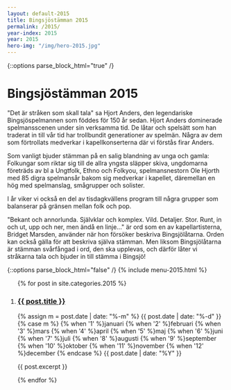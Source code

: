 ```yaml
---
layout: default-2015
title: Bingsjöstämman 2015
permalink: /2015/
year-index: 2015
year: 2015
hero-img: "/img/hero-2015.jpg"
---
```



{::options parse_block_html="true" /}
<div class="glacier">

# Bingsjöstämman 2015

"Det är stråken som skall tala" sa Hjort Anders, den legendariske Bingsjöspelmannen som föddes för 150 år sedan. Hjort Anders dominerade spelmansscenen under sin verksamma tid. De låtar och spelsätt som han traderat in till vår tid har trollbundit generationer av spelmän. Några av dem som förtrollats medverkar i kapellkonserterna där vi förstås firar Anders.

Som vanligt bjuder stämman på en salig blandning av unga och gamla: Folkungar som riktar sig till de allra yngsta släpper skiva, ungdomarna företräds av bl a Ungtfolk, Ethno och Folkyou, spelmansnestorn Ole Hjorth med 85 digra spelmansår bakom sig medverkar i kapellet, däremellan en hög med spelmanslag, smågrupper och solister.

I år viker vi också en del av tisdagkvällens program till några grupper som balanserar på gränsen mellan folk och pop.

"Bekant och annorlunda. Självklar och komplex. Vild. Detaljer. Stor. Runt, in och ut, upp och ner, men ändå en linje..." är ord som en av kapellartisterna, Bridget Marsden, använder när hon försöker beskriva Bingsjölåtarna. Orden kan också gälla för att beskriva själva stämman. Men liksom Bingsjölåtarna är stämman svårfångad i ord, den ska upplevas, och därför låter vi stråkarna tala och bjuder in till stämma i Bingsjö!

{::options parse_block_html="false" /}
{% include menu-2015.html %}

</div>



<div class="ocean">
<div class="ocean__inner">
<ol class="posts">

{% for post in site.categories.2015 %}

  <li class="post">
    <h3><a href="{{ post.url }}">{{ post.title }}</a></h3>
    <p class="meta">
      <time datetime="{{post.date | date: "%Y-%m-%d"}}">
        {% assign m = post.date | date: "%-m" %}
        {{ post.date | date: "%-d" }}
        {% case m %}
          {% when '1' %}januari
          {% when '2' %}februari
          {% when '3' %}mars
          {% when '4' %}april
          {% when '5' %}maj
          {% when '6' %}juni
          {% when '7' %}juli
          {% when '8' %}augusti
          {% when '9' %}september
          {% when '10' %}oktober
          {% when '11' %}november
          {% when '12' %}december
        {% endcase %}
        {{ post.date | date: "%Y" }}
      </time>
    </p>
    <div class="content">
      {{ post.excerpt }}
    </div>
  </li>

{% endfor %}

</ol>

</div>
</div>

